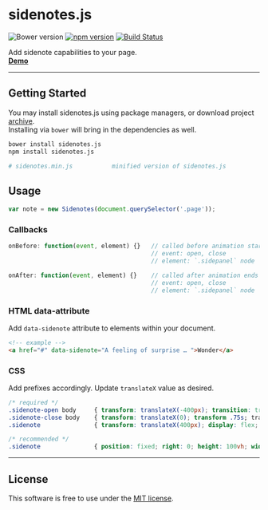 # sidenotes.js
![Bower version](https://img.shields.io/bower/v/sidenotes.js.svg?style=flat)
[![npm version](https://img.shields.io/npm/v/sidenotes.js.svg?style=flat)](https://www.npmjs.com/package/sidenotes.js)
[![Build Status](https://travis-ci.org/bcorreia/sidenotes.js.svg?branch=master)](https://travis-ci.org/bcorreia/sidenotes.js)

Add sidenote capabilities to your page.<br />
[**Demo**](http://bcorreia.com/projects/sidenotes.js/src/demo.html)

---
## Getting Started
You may install sidenotes.js using package managers, or download project [archive](https://github.com/bcorreia/sidenotes.js/archive/master.zip).<br />
Installing via `bower` will bring in the dependencies as well.
```bash
bower install sidenotes.js
npm install sidenotes.js

# sidenotes.min.js           minified version of sidenotes.js
```

## Usage
```javascript
var note = new Sidenotes(document.querySelector('.page'));
```

### Callbacks
```javascript
onBefore: function(event, element) {}   // called before animation starts
                                        // event: open, close
                                        // element: `.sidepanel` node

onAfter: function(event, element) {}    // called after animation ends
                                        // event: open, close
                                        // element: `.sidepanel` node
```

### HTML data-attribute
Add `data-sidenote` attribute to elements within your document.
```html
<!-- example -->
<a href="#" data-sidenote="A feeling of surprise … ">Wonder</a>
```

### CSS
Add prefixes accordingly. Update `translateX` value as desired.
```css
/* required */
.sidenote-open body     { transform: translateX(-400px); transition: transform .5s; overflow-y: hidden; }
.sidenote-close body    { transform: translateX(0); transform .75s; transition: }
.sidenote               { transform: translateX(400px); display: flex; align-items: center; justify-content:center; }

/* recommended */
.sidenote               { position: fixed; right: 0; height: 100vh; width: 400px; border-left:1px solid #333; }
```
---

## License
This software is free to use under the [MIT license](https://github.com/bcorreia/sidenotes.js/blob/master/license.md).
